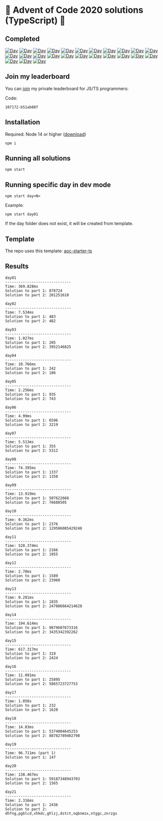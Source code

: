 # 🎄 Advent of Code 2020 solutions (TypeScript) 🎄

## Completed

[![Day](https://badgen.net/badge/01/%E2%98%85%E2%98%85/blue)](src/day01)
[![Day](https://badgen.net/badge/02/%E2%98%85%E2%98%85/blue)](src/day02)
[![Day](https://badgen.net/badge/03/%E2%98%85%E2%98%85/blue)](src/day03)
[![Day](https://badgen.net/badge/04/%E2%98%85%E2%98%85/blue)](src/day04)
[![Day](https://badgen.net/badge/05/%E2%98%85%E2%98%85/blue)](src/day05)
[![Day](https://badgen.net/badge/06/%E2%98%85%E2%98%85/blue)](src/day06)
[![Day](https://badgen.net/badge/07/%E2%98%85%E2%98%85/blue)](src/day07)
[![Day](https://badgen.net/badge/08/%E2%98%85%E2%98%85/blue)](src/day08)
[![Day](https://badgen.net/badge/09/%E2%98%85%E2%98%85/blue)](src/day09)
[![Day](https://badgen.net/badge/10/%E2%98%85%E2%98%85/blue)](src/day10)
[![Day](https://badgen.net/badge/11/%E2%98%85%E2%98%85/blue)](src/day11)
[![Day](https://badgen.net/badge/12/%E2%98%85%E2%98%85/blue)](src/day12)
[![Day](https://badgen.net/badge/13/%E2%98%85%E2%98%85/blue)](src/day13)
[![Day](https://badgen.net/badge/14/%E2%98%85%E2%98%85/blue)](src/day14)
[![Day](https://badgen.net/badge/15/%E2%98%85%E2%98%85/blue)](src/day15)
[![Day](https://badgen.net/badge/16/%E2%98%85%E2%98%85/blue)](src/day16)
[![Day](https://badgen.net/badge/17/%E2%98%85%E2%98%85/blue)](src/day17)
[![Day](https://badgen.net/badge/18/%E2%98%85%E2%98%85/blue)](src/day18)
[![Day](https://badgen.net/badge/19/%E2%98%85%E2%98%86/yellow)](src/day19)
[![Day](https://badgen.net/badge/20/%E2%98%85%E2%98%85/blue)](src/day20)
[![Day](https://badgen.net/badge/21/%E2%98%85%E2%98%85/blue)](src/day21)
[![Day](https://badgen.net/badge/22/%E2%98%86%E2%98%86/gray)](src/day22)
[![Day](https://badgen.net/badge/23/%E2%98%86%E2%98%86/gray)](src/day23)
[![Day](https://badgen.net/badge/24/%E2%98%86%E2%98%86/gray)](src/day24)
[![Day](https://badgen.net/badge/25/%E2%98%86%E2%98%86/gray)](src/day25)

## Join my leaderboard

You can [join](https://adventofcode.com/2020/leaderboard/private) my private leaderboard for JS/TS programmers:

Code:

```
107172-b51ab08f
```

## Installation

Required: Node 14 or higher ([download](https://nodejs.org/en/download/))

```
npm i
```

## Running all solutions

```
npm start
```

## Running specific day in dev mode

```
npm start day<N>
```

Example:

```
npm start day01
```

If the day folder does not exist, it will be created from template.

## Template

The repo uses this template: [aoc-starter-ts](https://github.com/caderek/aoc-starter-ts)

## Results

```
day01
------------------------------
Time: 369.828ms
Solution to part 1: 878724
Solution to part 2: 201251610

day02
------------------------------
Time: 7.534ms
Solution to part 1: 483
Solution to part 2: 482

day03
------------------------------
Time: 1.027ms
Solution to part 1: 205
Solution to part 2: 3952146825

day04
------------------------------
Time: 10.766ms
Solution to part 1: 242
Solution to part 2: 186

day05
------------------------------
Time: 2.256ms
Solution to part 1: 935
Solution to part 2: 743

day06
------------------------------
Time: 4.99ms
Solution to part 1: 6596
Solution to part 2: 3219

day07
------------------------------
Time: 5.513ms
Solution to part 1: 355
Solution to part 2: 5312

day08
------------------------------
Time: 74.395ms
Solution to part 1: 1337
Solution to part 2: 1358

day09
------------------------------
Time: 13.919ms
Solution to part 1: 507622668
Solution to part 2: 76688505

day10
------------------------------
Time: 0.362ms
Solution to part 1: 2376
Solution to part 2: 129586085429248

day11
------------------------------
Time: 528.374ms
Solution to part 1: 2166
Solution to part 2: 1955

day12
------------------------------
Time: 2.78ms
Solution to part 1: 1589
Solution to part 2: 23960

day13
------------------------------
Time: 0.281ms
Solution to part 1: 1835
Solution to part 2: 247086664214628

day14
------------------------------
Time: 194.614ms
Solution to part 1: 9879607673316
Solution to part 2: 3435342392262

day15
------------------------------
Time: 617.317ms
Solution to part 1: 319
Solution to part 2: 2424

day16
------------------------------
Time: 11.091ms
Solution to part 1: 25895
Solution to part 2: 5865723727753

day17
------------------------------
Time: 1.050s
Solution to part 1: 232
Solution to part 2: 1620

day18
------------------------------
Time: 14.03ms
Solution to part 1: 5374004645253
Solution to part 2: 88782789402798

day19
------------------------------
Time: 96.711ms (part 1)
Solution to part 1: 147

day20
------------------------------
Time: 138.467ms
Solution to part 1: 59187348943703
Solution to part 2: 1565

day21
------------------------------
Time: 2.316ms
Solution to part 1: 2436
Solution to part 2: dhfng,pgblcd,xhkdc,ghlzj,dstct,nqbnmzx,ntggc,znrzgs
```
